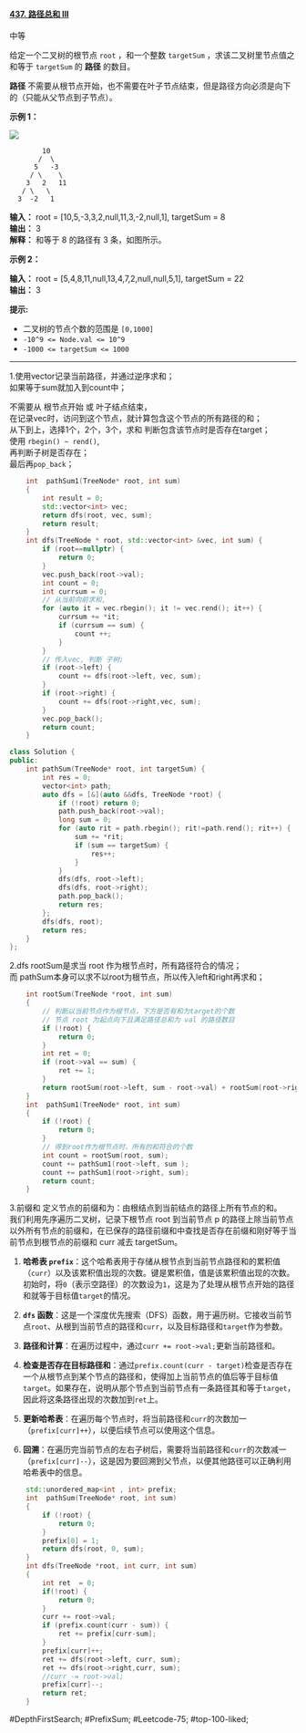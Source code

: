 #### [437. 路径总和 III](https://leetcode.cn/problems/path-sum-iii/)

中等

给定一个二叉树的根节点 `root` ，和一个整数 `targetSum` ，求该二叉树里节点值之和等于 `targetSum` 的 **路径** 的数目。

**路径** 不需要从根节点开始，也不需要在叶子节点结束，但是路径方向必须是向下的（只能从父节点到子节点）。

**示例 1：**

![](https://assets.leetcode.com/uploads/2021/04/09/pathsum3-1-tree.jpg)
```
        10
       /  \
      5   -3
     / \    \
    3   2   11
   / \   \
  3  -2   1
```

**输入：** root = [10,5,-3,3,2,null,11,3,-2,null,1], targetSum = 8  
**输出：** 3  
**解释：** 和等于 8 的路径有 3 条，如图所示。  

**示例 2：**

**输入：** root = [5,4,8,11,null,13,4,7,2,null,null,5,1], targetSum = 22  
**输出：** 3

**提示:**

- 二叉树的节点个数的范围是 `[0,1000]`
- `-10^9 <= Node.val <= 10^9` 
- `-1000 <= targetSum <= 1000`
---- ----
1.使用vector记录当前路径，并通过逆序求和；  
如果等于sum就加入到count中；  

不需要从 根节点开始 或 叶子结点结束，  
在记录vec时，访问到这个节点，就计算包含这个节点的所有路径的和；  
从下到上，选择1个，2个，3个，求和 判断包含该节点时是否存在target；  
使用 `rbegin() ~ rend()`,  
再判断子树是否存在；  
最后再`pop_back`；  
```cpp
    int  pathSum1(TreeNode* root, int sum)
    {
        int result = 0;
        std::vector<int> vec;
        return dfs(root, vec, sum);
        return result;
    }
    int dfs(TreeNode * root, std::vector<int> &vec, int sum) {
        if (root==nullptr) {
            return 0;
        }
        vec.push_back(root->val);
        int count = 0;
        int currsum = 0;
        // 从当前向前求和,
        for (auto it = vec.rbegin(); it != vec.rend(); it++) {
            currsum += *it;
            if (currsum == sum) {
                count ++;
            }
        }
        // 传入vec, 判断 子树;
        if (root->left) {
            count += dfs(root->left, vec, sum);
        }
        if (root->right) {
            count += dfs(root->right,vec, sum);
        }
        vec.pop_back();
        return count;
    }
```

```cpp
class Solution {
public:
    int pathSum(TreeNode* root, int targetSum) {
        int res = 0;
        vector<int> path;
        auto dfs = [&](auto &&dfs, TreeNode *root) {
            if (!root) return 0;
            path.push_back(root->val);
            long sum = 0;
            for (auto rit = path.rbegin(); rit!=path.rend(); rit++) {
                sum += *rit;
                if (sum == targetSum) {
                    res++;
                }
            }
            dfs(dfs, root->left);
            dfs(dfs, root->right);
            path.pop_back();
            return res;
        };
        dfs(dfs, root);
        return res;
    }
};
```

2.dfs rootSum是求当 root 作为根节点时，所有路径符合的情况；  
而 pathSum本身可以求不以root为根节点，所以传入left和right再求和；
```cpp
    int rootSum(TreeNode *root, int sum)
    {
        // 判断以当前节点作为根节点，下方是否有和为target的个数
        // 节点 root 为起点向下且满足路径总和为 val 的路径数目
        if (!root) {
            return 0;
        }
        int ret = 0;
        if (root->val == sum) {
            ret += 1;
        }
        return rootSum(root->left, sum - root->val) + rootSum(root->right, sum - root->val) + ret;
    }
    int  pathSum1(TreeNode* root, int sum)
    {
        if (!root) {
            return 0;
        }
        // 得到root作为根节点时，所有的和符合的个数
        int count = rootSum(root, sum);
        count += pathSum1(root->left, sum );
        count += pathSum1(root->right, sum);
        return count;
    }
```

3.前缀和
定义节点的前缀和为：由根结点到当前结点的路径上所有节点的和。  
我们利用先序遍历二叉树，记录下根节点 root 到当前节点 p 的路径上除当前节点以外所有节点的前缀和，在已保存的路径前缀和中查找是否存在前缀和刚好等于当前节点到根节点的前缀和 curr 减去 targetSum。

1. **哈希表 `prefix`**：这个哈希表用于存储从根节点到当前节点路径和的累积值（`curr`）以及该累积值出现的次数。键是累积值，值是该累积值出现的次数。初始时，将`0`（表示空路径）的次数设为`1`，这是为了处理从根节点开始的路径和就等于目标值`target`的情况。

2. **`dfs` 函数**：这是一个深度优先搜索（DFS）函数，用于遍历树。它接收当前节点`root`、从根到当前节点的路径和`curr`，以及目标路径和`target`作为参数。

3. **路径和计算**：在遍历过程中，通过`curr += root->val;`更新当前路径和。

4. **检查是否存在目标路径和**：通过`prefix.count(curr - target)`检查是否存在一个从根节点到某个节点的路径和，使得加上当前节点的值后等于目标值`target`。如果存在，说明从那个节点到当前节点有一条路径其和等于`target`，因此将这条路径出现的次数加到`ret`上。

5. **更新哈希表**：在遍历每个节点时，将当前路径和`curr`的次数加一（`prefix[curr]++`），以便后续节点可以使用这个信息。

6. **回溯**：在遍历完当前节点的左右子树后，需要将当前路径和`curr`的次数减一（`prefix[curr]--`），这是因为要回溯到父节点，以便其他路径可以正确利用哈希表中的信息。
```cpp
    std::unordered_map<int , int> prefix;
    int  pathSum(TreeNode* root, int sum)
    {
        if (!root) {
            return 0;
        }
        prefix[0] = 1;
        return dfs(root, 0, sum);
    }
    int dfs(TreeNode *root, int curr, int sum)
    {
        int ret  = 0;
        if(!root) {
            return 0;
        }
        curr += root->val;
        if (prefix.count(curr - sum)) {
            ret += prefix[curr-sum];
        }
        prefix[curr]++;
        ret += dfs(root->left, curr, sum);
        ret += dfs(root->right,curr, sum);
        //curr -= root->val;
        prefix[curr]--;
        return ret;
    }
```
#DepthFirstSearch; #PrefixSum; #Leetcode-75; #top-100-liked; 
